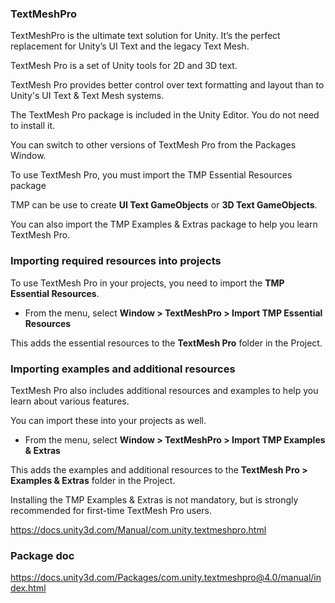 ### TextMeshPro

TextMeshPro is the ultimate text solution for Unity. It’s the perfect replacement for Unity’s UI Text and the legacy Text Mesh.

TextMesh Pro is a set of Unity tools for 2D and 3D text.

TextMesh Pro provides better control over text formatting and layout than to Unity's UI Text & Text Mesh systems.


The TextMesh Pro package is included in the Unity Editor. You do not need to install it.


You can switch to other versions of TextMesh Pro from the Packages Window.

To use TextMesh Pro, you must import the TMP Essential Resources package

TMP can be use to create  **UI Text GameObjects** or **3D Text GameObjects**.

You can also import the TMP Examples & Extras package to help you learn TextMesh Pro.

### Importing required resources into projects

To use TextMesh Pro in your projects, you need to import the **TMP Essential Resources**.

-   From the menu, select **Window > TextMeshPro > Import TMP Essential Resources**

This adds the essential resources to the **TextMesh Pro** folder in the Project.

### Importing examples and additional resources

TextMesh Pro also includes additional resources and examples to help you learn about various features.

You can import these into your projects as well.

-   From the menu, select **Window > TextMeshPro > Import TMP Examples & Extras**

This adds the examples and additional resources to the **TextMesh Pro > Examples & Extras** folder in the Project.

Installing the TMP Examples & Extras is not mandatory, but is strongly recommended for first-time TextMesh Pro users.

https://docs.unity3d.com/Manual/com.unity.textmeshpro.html

### Package doc
https://docs.unity3d.com/Packages/com.unity.textmeshpro@4.0/manual/index.html
